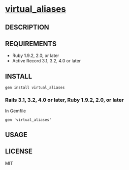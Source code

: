 # [virtual_aliases](http://github.com/bduc/virtual_aliases/)

<!---
[![Build Status](https://secure.travis-ci.org/Casecommons/pg_search.svg?branch=master)](https://travis-ci.org/Casecommons/pg_search)
[![Code Climate](https://img.shields.io/codeclimate/github/Casecommons/pg_search.svg)](https://codeclimate.com/github/Casecommons/pg_search)
[![Coverage Status](https://img.shields.io/coveralls/Casecommons/pg_search/master.svg)](https://coveralls.io/r/Casecommons/pg_search)
[![Gem Version](https://badge.fury.io/rb/pg_search.svg)](https://rubygems.org/gems/pg_search)
[![Dependency Status](https://gemnasium.com/Casecommons/pg_search.svg)](https://gemnasium.com/Casecommons/pg_search)
-->

## DESCRIPTION


## REQUIREMENTS

*   Ruby 1.9.2, 2.0, or later
*   Active Record 3.1, 3.2, 4.0 or later

## INSTALL

    gem install virtual_aliases

### Rails 3.1, 3.2, 4.0 or later, Ruby 1.9.2, 2.0, or later

In Gemfile

    gem 'virtual_aliases'

## USAGE

## LICENSE

MIT
